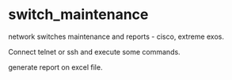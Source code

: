 # switch_maintenance
network switches maintenance and reports - cisco, extreme exos.

Connect telnet or ssh and execute some commands.

generate report on excel file.
